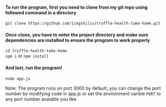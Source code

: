 #### To run the program, first you need to clone from my git repo using followed command in a directory
`git clone https://github.com/jingshiliu/truffle-health-take-home.git`

#### Once clone, you have to enter the project directory and make sure dependencies are installed to ensure the program to work properly
`cd truffle-health-take-home`
<br>
`npm i` or `npm install`

#### And last, run the program!
`node app.js`

Note: The program runs on port 3000 by default, you can change the port number by modifying code in app.js or set the environment varible `PORT` to any port number avaiable you like.
